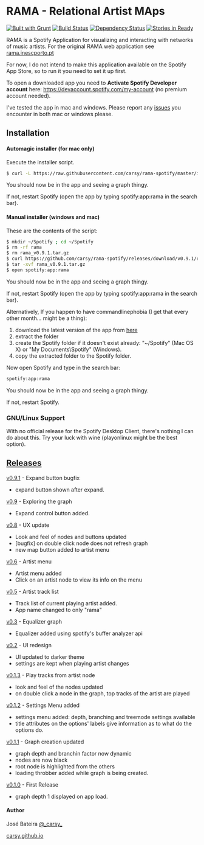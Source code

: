 RAMA - Relational Artist MAps
=========
[![Built with Grunt](https://cdn.gruntjs.com/builtwith.png)](http://gruntjs.com/) [![Build Status](https://travis-ci.org/carsy/rama-spotify.png?branch=master)](https://travis-ci.org/carsy/rama-spotify) [![Dependency Status](https://gemnasium.com/carsy/rama-spotify.png)](https://gemnasium.com/carsy/rama-spotify) [![Stories in Ready](https://badge.waffle.io/carsy/rama-spotify.png?label=ready&title=Ready)](https://waffle.io/carsy/rama-spotify)

RAMA is a Spotify Application for visualizing and interacting with networks of music artists. For the original RAMA web application see [rama.inescporto.pt]

For now, I do not intend to make this application available on the Spotify App Store, so to run it you need to set it up first.

To open a downloaded app you need to **Activate Spotify Developer account** here: https://devaccount.spotify.com/my-account (no premium account needed).

I've tested the app in mac and windows. Please report any [issues] you encounter in both mac or windows please.

Installation
--------------

#### Automagic installer (for mac only)

Execute the installer script.

```sh
$ curl -L https://raw.githubusercontent.com/carsy/rama-spotify/master/install.sh | sh
```

You should now be in the app and seeing a graph thingy.

If not, restart Spotify (open the app by typing spotify:app:rama in the search bar).

#### Manual installer (windows and mac)

These are the contents of the script:

```sh
$ mkdir ~/Spotify ; cd ~/Spotify
$ rm -rf rama
$ rm rama_v0.9.1.tar.gz
$ curl https://github.com/carsy/rama-spotify/releases/download/v0.9.1/rama_v0.9.1.tar.gz
$ tar -xvf rama_v0.9.1.tar.gz
$ open spotify:app:rama
```

You should now be in the app and seeing a graph thingy.

If not, restart Spotify (open the app by typing spotify:app:rama in the search bar).

Alternatively, If you happen to have commandlinephobia (I get that every other month... might be a thing):

1. download the latest version of the app from [here]
2. extract the folder
3. create the Spotify folder if it doesn't exist already: "~/Spotify" (Mac OS X) or "My Documents\Spotify" (Windows).
4. copy the extracted folder to the Spotify folder.

Now open Spotify and type in the search bar:
```sh
spotify:app:rama
```
You should now be in the app and seeing a graph thingy.

If not, restart Spotify.

### GNU/Linux Support

With no official release for the Spotify Desktop Client, there's nothing I can do about this. Try your luck with wine (playonlinux might be the best option).

[Releases]
----

[v0.9.1] - Expand button bugfix
  - expand button shown after expand.

[v0.9] - Exploring the graph
  - Expand control button added.

[v0.8] - UX update
  - Look and feel of nodes and buttons updated
  - [bugfix] on double click node does not refresh graph
  - new map button added to artist menu

[v0.6] - Artist menu
  - Artist menu added
  - Click on an artist node to view its info on the menu

[v0.5] - Artist track list
  - Track list of current playing artist added.
  - App name changed to only "rama"

[v0.3] - Equalizer graph
  - Equalizer added using spotify's buffer analyzer api

[v0.2] - UI redesign
  - UI updated to darker theme
  - settings are kept when playing artist changes

[v0.1.3] - Play tracks from artist node
  - look and feel of the nodes updated
  - on double click a node in the graph, top tracks of the artist are played

[v0.1.2] - Settings Menu added
  - settings menu added: depth, branching and treemode settings available
  - title attributes on the options' labels give information as to what do the options do.

[v0.1.1] - Graph creation updated
  - graph depth and branchin factor now dynamic
  - nodes are now black
  - root node is highlighted from the others
  - loading throbber added while graph is being created.

[v0.1.0] - First Release
  - graph depth 1 displayed on app load.


#### Author

José Bateira
[@\_carsy\_]

[carsy.github.io]

[rama.inescporto.pt]:http://rama.inescporto.pt
[carsy.github.io]:http://carsy.github.io
[@\_carsy\_]:http://twitter.com/_carsy_
[here]:https://github.com/carsy/rama-spotify/releases/latest
[Releases]:https://github.com/carsy/rama-spotify/releases/latest
[issues]:https://github.com/carsy/rama-spotify/issues
[v0.9.1]:https://github.com/carsy/rama-spotify/releases/tag/v0.9.1
[v0.9]:https://github.com/carsy/rama-spotify/releases/tag/v0.9
[v0.8]:https://github.com/carsy/rama-spotify/releases/tag/v0.8
[v0.6]:https://github.com/carsy/rama-spotify/releases/tag/v0.6
[v0.5]:https://github.com/carsy/rama-spotify/releases/tag/v0.5
[v0.3]:https://github.com/carsy/rama-spotify/releases/tag/v0.3
[v0.2]:https://github.com/carsy/rama-spotify/releases/tag/v0.2
[v0.1.3]:https://github.com/carsy/rama-spotify/releases/tag/v0.1.3
[v0.1.2]:https://github.com/carsy/rama-spotify/releases/tag/v0.1.2
[v0.1.1]:https://github.com/carsy/rama-spotify/releases/tag/v0.1.1
[v0.1.0]:https://github.com/carsy/rama-spotify/releases/tag/v0.1.0
